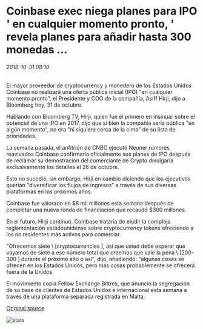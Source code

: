 # Coinbase exec niega planes para IPO ' en cualquier momento pronto, ' revela planes para añadir hasta 300 monedas ...

###### 2018-10-31 08:10

El mayor proveedor de cryptocurrency y monedero de los Estados Unidos Coinbase no realizará una oferta pública inicial (IPO) "en cualquier momento pronto", el Presidente y COO de la compañía, Asiff Hirji, dijo a Bloomberg hoy, 31 de octubre.

Hablando con Bloomberg TV, Hirji, quien fue el primero en insinuar sobre el potencial de una IPO en 2017, dijo que si bien la compañía sería pública "en algún momento", no era "ni siquiera cerca de la cima" de su lista de prioridades.

La semana pasada, el anfitrión de CNBC ejecutó Neuner rumores reavivados Coinbase confirmaría oficialmente sus planes de IPO después de reclamar su demostración del comerciante de Crypto divulgaría exclusivamente los detalles el 26 de octubre.

Esto no sucedió, sin embargo, Hirji en cambio diciendo que los ejecutivos querían "diversificar los flujos de ingresos" a través de sus diversas plataformas en los próximos años.

Coinbase fue valorado en $8 mil millones esta semana después de completar una nueva ronda de financiación que recaudó $300 millones.

En el futuro, Hirji continuó, Coinbase trataría de eludir la compleja reglamentación estadounidense sobre cryptocurrency tokens ofreciendo a los no residentes más activos para comerciar.

"Ofrecemos siete \ [cryptocurrencies \], así que usted debe esperar que vayamos de siete a ese número total que creemos que vale la pena \ [200-300 \] durante el próximo año o así", dijo, añadiendo: "algunas cosas se ofrecen en los Estados Unidos, pero más cosas probablemente se ofrecerá fuera de la Unidos

El movimiento copia Fellow Exchange Bittrex, que anunció la segregación de su base de clientes de Estados Unidos e internacional esta semana a través de una plataforma separada registrada en Malta.

[Original source](https://cointelegraph.com/news/coinbase-exec-denies-plans-for-ipo-any-time-soon-reveals-plans-to-add-up-to-300-coins)

![stats](https://c.statcounter.com/11760860/0/a89fa40b/1/ "stats")